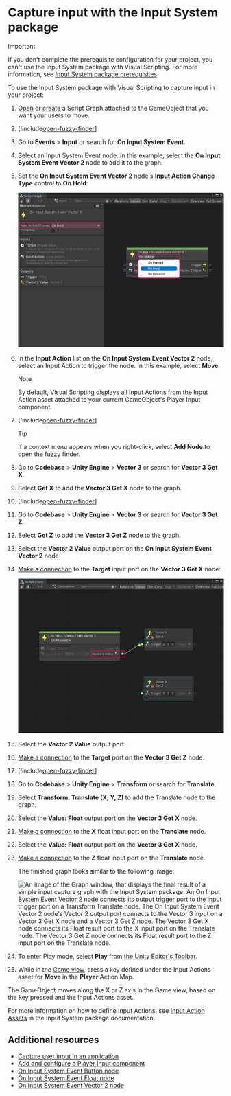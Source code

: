 ﻿# Capture input with the Input System package

> [!IMPORTANT]
> If you don't complete the prerequisite configuration for your project, you can't use the Input System package with Visual Scripting. For more information, see [Input System package prerequisites](vs-capture-player-input.md#input-system-package-prerequisites).

To use the Input System package with Visual Scripting to capture input in your project: 

1. [Open](vs-open-graph-edit.md) or [create](vs-create-graph.md) a Script Graph attached to the GameObject that you want your users to move. 

2. [!include[open-fuzzy-finder](./snippets/vs-open-fuzzy-finder.md)]

3. Go to **Events** &gt; **Input** or search for **On Input System Event**.

4. Select an Input System Event node. In this example, select the **On Input System Event Vector 2** node to add it to the graph. 

5. Set the **On Input System Event Vector 2** node's **Input Action Change Type** control to **On Hold**:

    ![An image of the Graph window, that displays an On Input System Event Vector 2 node. The Input Action Change Type control is open and being set to On Hold.](images/vs-input-new-system-v2-node-set.png)

6. In the **Input Action** list on the **On Input System Event Vector 2** node, select an Input Action to trigger the node. In this example, select **Move**. 

    > [!NOTE]
    > By default, Visual Scripting displays all Input Actions from the Input Action asset attached to your current GameObject's Player Input component. 

7. [!include[open-fuzzy-finder](./snippets/vs-open-fuzzy-finder.md)]

   > [!TIP]
   > If a context menu appears when you right-click, select **Add Node** to open the fuzzy finder.

8. Go to **Codebase** &gt; **Unity Engine** &gt; **Vector 3** or search for **Vector 3 Get X**. 

9. Select **Get X** to add the **Vector 3 Get X** node to the graph.  

10. [!include[open-fuzzy-finder](./snippets/vs-open-fuzzy-finder.md)]

11. Go to **Codebase** &gt; **Unity Engine** &gt; **Vector 3** or search for **Vector 3 Get Z**. 
    
12. Select **Get Z** to add the **Vector 3 Get Z** node to the graph. 

13. Select the **Vector 2 Value** output port on the **On Input System Event Vector 2** node. 
 
14. [Make a connection](vs-creating-connections.md) to the **Target** input port on the **Vector 3 Get X** node:

    ![An image of the Graph window, that displays the On Input System Event Vector 2 node, the Vector 3 Get X, and Vector 3 Get Z nodes. A connection is being made from the Vector 2 Value port on the On Input System Event Vector 2 node and the Target port on the Vector 3 Get X node.](images/vs-input-new-system-connect-nodes-example.png)

15. Select the **Vector 2 Value** output port. 
 
16. [Make a connection](vs-creating-connections.md) to the **Target** port on the **Vector 3 Get Z** node. 

17. [!include[open-fuzzy-finder](./snippets/vs-open-fuzzy-finder.md)] 

18. Go to **Codebase** &gt; **Unity Engine** &gt; **Transform** or search for **Translate**. 

19. Select **Transform: Translate (X, Y, Z)** to add the Translate node to the graph. 

20. Select the **Value: Float** output port on the **Vector 3 Get X** node. 
  
21. [Make a connection](vs-creating-connections.md) to the **X** float input port on the **Translate** node. 

22. Select the **Value: Float** output port on the **Vector 3 Get X** node. 

23. [Make a connection](vs-creating-connections.md) to the **Z** float input port on the **Translate** node. 

    The finished graph looks similar to the following image: 

    ![An image of the Graph window, that displays the final result of a simple input capture graph with the Input System package. An On Input System Event Vector 2 node connects its output trigger port to the input trigger port on a Transform Translate node. The On Input System Event Vector 2 node's Vector 2 output port connects to the Vector 3 input on a Vector 3 Get X node and a Vector 3 Get Z node. The Vector 3 Get X node connects its Float result port to the X input port on the Translate node. The Vector 3 Get Z node connects its Float result port to the Z input port on the Translate node.](images/vs-input-new-system-example.png)

24. To enter Play mode, select **Play** from [the Unity Editor's Toolbar](https://docs.unity3d.com/Manual/Toolbar.html). 

25. While in the [Game view](https://docs.unity3d.com/Manual/GameView.html), press a key defined under the Input Actions asset for **Move** in the **Player** Action Map. 

    
The GameObject moves along the X or Z axis in the Game view, based on the key pressed and the Input Actions asset. 

For more information on how to define Input Actions, see [Input Action Assets](https://docs.unity3d.com/Packages/com.unity.inputsystem@latest/index.html?subfolder=/manual/ActionAssets.html) in the Input System package documentation.

## Additional resources

- [Capture user input in an application](vs-capture-player-input.md)
- [Add and configure a Player Input component](vs-capture-player-input-add-component.md)
- [On Input System Event Button node](vs-nodes-events-input-system-button.md)
- [On Input System Event Float node](vs-nodes-events-input-system-float.md)
- [On Input System Event Vector 2 node](vs-nodes-events-input-system-vector2.md)


